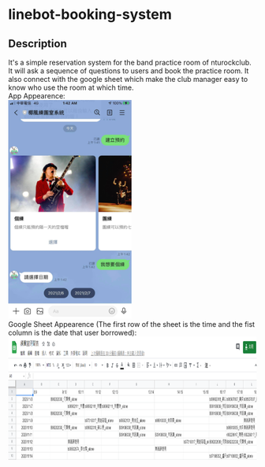 # linebot-booking-system
## Description
It's a simple reservation system for the band practice room of nturockclub. It will ask a sequence of questions to users and book the practice room. It also connect with the google sheet which make the club manager easy to know who use the room at which time.\
App Appearence: \
<img src="READMEpic/app_appearance.jpg" width="250">\
Google Sheet Appearence (The first row of the sheet is the time and the fist column is the date that user borrowed): \
<img src="READMEpic/googlesheetpic.png" height="250">

